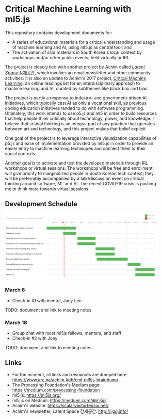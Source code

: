 # Critical Machine Learning with ml5.js

This repository contains development documents for:

- A series of educational materials for a critical understanding and usage of machine learning and AI, using ml5.js as central tool; and
- The activation of said materials in South Korea's local context by workshops and/or other public events, held virtually or IRL.

The project is closely tied with another project by Achim called [*Latent Space* 잠재공간](http://jjgg.info), which involves an email newsletter and other community activities. It is also an update to Achim's 2017 project, [Critical Machine Learning](http://criticalml.net/), an online readings list for an interdisciplinary approach to machine learning and AI, curated by subthemes like black box and bias.

The project is partly a response to industry- and government-driven AI initiatives, which typically cast AI as only a vocational skill, as previous coding education initiatives tended to do with software programming. Ultimately, this work intends to use p5.js and ml5 in order to build resources that help people think critically about technology, power, and knowledge. I believe that critical thinking is an integral part of any practice that operates between art and technology, and this project makes that belief explicit.

One goal of the project is to leverage interactive visualization capabilities of p5.js and ease of implementation provided by ml5.js in order to provide an easier entry to machine learning techniques and connect them to their social contexts.

Another goal is to activate and test the developed materials through IRL workshops or virtual sessions. The workshops will be free and enrollment will give priority to marginalized people in South Korean tech context; they will be preferrably accompanied by a talk/discussion event on critical thinking around software, ML and AI. The recent COVID-19 crisis is pushing me to think more towards virtual sessions.

## Development Schedule

![GANTT chart describing start dates and due dates for each task](./gantt-0322.png)

### March 8
- Check-in #1 with mentor, Joey Lee

TODO: document and link to meeting notes

### March 18
- Group chat with most ml5js fellows, mentors, and staff
- Check-in #2 with Joey

TODO: document and link to meeting notes

## Links

- For the moment, all links and resources are dumped here: https://www.are.na/achim-koh/cml-ml5js-braindump
- The Processing Foundation's Medium page: https://medium.com/processing-foundation
- ml5.js: https://ml5js.org/
- ml5.js on Medium: https://medium.com/@ml5js
- Achim's website: https://scalarvectortensor.net/
- Achim's newsletter, Latent Space 잠재공간: http://jjgg.info/